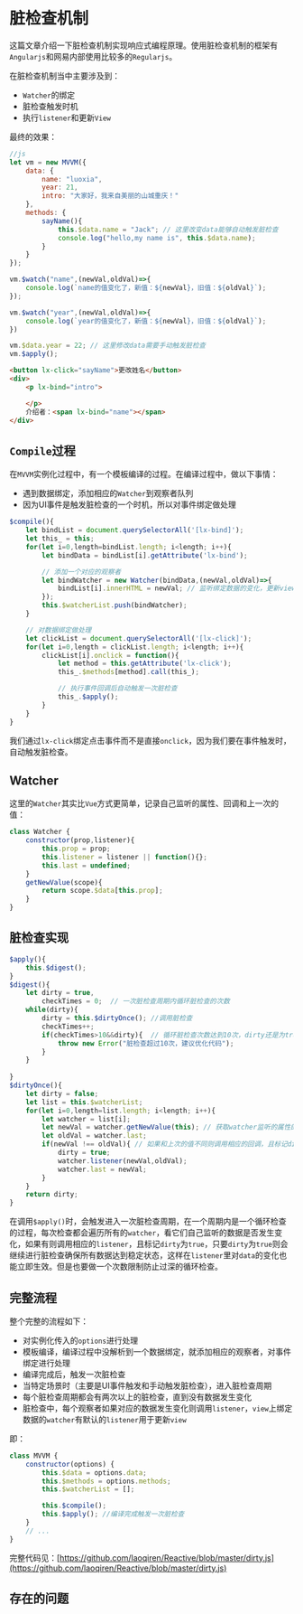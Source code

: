 # 脏检查机制

这篇文章介绍一下脏检查机制实现响应式编程原理。使用脏检查机制的框架有`Angularjs`和网易内部使用比较多的`Regularjs`。

在脏检查机制当中主要涉及到：

* `Watcher`的绑定
* 脏检查触发时机
* 执行`listener`和更新`View`

最终的效果：

```js
//js
let vm = new MVVM({
    data: {
        name: "luoxia",
        year: 21,
        intro: "大家好，我来自美丽的山城重庆！"
    },
    methods: {
        sayName(){
            this.$data.name = "Jack"; // 这里改变data能够自动触发脏检查
            console.log("hello,my name is", this.$data.name);
        }
    }
});

vm.$watch("name",(newVal,oldVal)=>{
    console.log(`name的值变化了，新值：${newVal}，旧值：${oldVal}`);
});

vm.$watch("year",(newVal,oldVal)=>{
    console.log(`year的值变化了，新值：${newVal}，旧值：${oldVal}`);
})

vm.$data.year = 22; // 这里修改data需要手动触发脏检查
vm.$apply();
```

```html
<button lx-click="sayName">更改姓名</button>
<div>
    <p lx-bind="intro">

    </p>
    介绍者：<span lx-bind="name"></span>
</div>
```
## `Compile`过程

在`MVVM`实例化过程中，有一个模板编译的过程。在编译过程中，做以下事情：

* 遇到数据绑定，添加相应的`Watcher`到观察者队列
* 因为UI事件是触发脏检查的一个时机，所以对事件绑定做处理
```js
$compile(){
    let bindList = document.querySelectorAll('[lx-bind]');
    let this_ = this;
    for(let i=0,length=bindList.length; i<length; i++){
        let bindData = bindList[i].getAttribute('lx-bind');

        // 添加一个对应的观察者
        let bindWatcher = new Watcher(bindData,(newVal,oldVal)=>{
            bindList[i].innerHTML = newVal; // 监听绑定数据的变化，更新view
        });
        this.$watcherList.push(bindWatcher);
    }

    // 对数据绑定做处理
    let clickList = document.querySelectorAll('[lx-click]');
    for(let i=0,length = clickList.length; i<length; i++){
        clickList[i].onclick = function(){
            let method = this.getAttribute('lx-click');
            this_.$methods[method].call(this_);

            // 执行事件回调后自动触发一次脏检查
            this_.$apply();
        }
    }
}
```
我们通过`lx-click`绑定点击事件而不是直接`onclick`，因为我们要在事件触发时，自动触发脏检查。
## Watcher

这里的`Watcher`其实比`Vue`方式更简单，记录自己监听的属性、回调和上一次的值：

```js
class Watcher {
    constructor(prop,listener){
        this.prop = prop;
        this.listener = listener || function(){};
        this.last = undefined;
    }
    getNewValue(scope){
        return scope.$data[this.prop];
    }
}
```

## 脏检查实现
```js
$apply(){
    this.$digest();
}
$digest(){
    let dirty = true,
        checkTimes = 0;  // 一次脏检查周期内循环脏检查的次数
    while(dirty){
        dirty = this.$dirtyOnce(); //调用脏检查
        checkTimes++;
        if(checkTimes>10&&dirty){  // 循环脏检查次数达到10次，dirty还是为true则报错
            throw new Error("脏检查超过10次，建议优化代码");
        }
    }
    
}
$dirtyOnce(){
    let dirty = false;
    let list = this.$watcherList;
    for(let i=0,length=list.length; i<length; i++){
        let watcher = list[i];
        let newVal = watcher.getNewValue(this); // 获取watcher监听的属性的最新值
        let oldVal = watcher.last;
        if(newVal !== oldVal){ // 如果和上次的值不同则调用相应的回调，且标记dirty为true
            dirty = true;
            watcher.listener(newVal,oldVal);
            watcher.last = newVal;
        }
    }
    return dirty;
}
```
在调用`$apply()`时，会触发进入一次脏检查周期，在一个周期内是一个循环检查的过程，每次检查都会遍历所有的`watcher`，看它们自己监听的数据是否发生变化，如果有则调用相应的`listener`，且标记`dirty`为`true`，只要`dirty`为`true`则会继续进行脏检查确保所有数据达到稳定状态，这样在`listener`里对`data`的变化也能立即生效。但是也要做一个次数限制防止过深的循环检查。

## 完整流程

整个完整的流程如下：

* 对实例化传入的`options`进行处理
* 模板编译，编译过程中没解析到一个数据绑定，就添加相应的观察者，对事件绑定进行处理
* 编译完成后，触发一次脏检查
* 当特定场景时（主要是UI事件触发和手动触发脏检查），进入脏检查周期
* 每个脏检查周期都会有两次以上的脏检查，直到没有数据发生变化
* 脏检查中，每个观察者如果对应的数据发生变化则调用`listener`，`view`上绑定数据的`watcher`有默认的`listener`用于更新`view`

即：

```js
class MVVM {
    constructor(options) {
        this.$data = options.data;
        this.$methods = options.methods;
        this.$watcherList = [];

        this.$compile();
        this.$apply(); //编译完成触发一次脏检查
    }
    // ...
}
```

完整代码见：[https://github.com/laoqiren/Reactive/blob/master/dirty.js](https://github.com/laoqiren/Reactive/blob/master/dirty.js)
## 存在的问题
